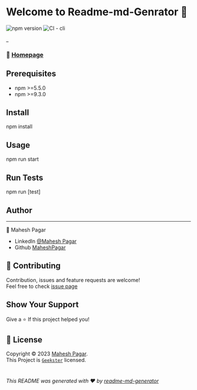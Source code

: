 # Welcome to Readme-md-Genrator :wave:
![npm version](https://img.shields.io/npm/v/npm.svg)
![CI - cli](https://github.com/npm/cli/actions/workflows/ci.yml/badge.svg)

_
### :house_with_garden: [Homepage](https://www.geekster.in/)

## Prerequisites
* npm >=5.5.0
* npm >=9.3.0

## Install
npm install

## Usage
npm run start

## Run Tests
npm run [test]


## Author
---
👤 Mahesh Pagar
* LinkedIn [@Mahesh Pagar](https://www.linkedin.com/in/maheshpagar2014/)
* Github [MaheshPagar](https://github.com/Maheshpagar2000)

## 🤝 Contributing
Contribution, issues and feature requests are welcome!
<br>
Feel free to check [issue page]()
<br>
## Show Your Support
Give a :star: If this project helped you!
## :memo: License
Copyright ©️ 2023 [Mahesh Pagar]().
<br>
This Project is [`Geekster`](https://www.geekster.in/) licensed.

#
_This README was generated with ❤ by [readme-md-generator]()_
